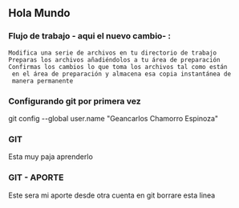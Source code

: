 ## Hola Mundo


### Flujo de trabajo - aqui el nuevo cambio- :

 	Modifica una serie de archivos en tu directorio de trabajo
 	Preparas los archivos añadiéndolos a tu área de preparación
 	Confirmas los cambios lo que toma los archivos tal como están
 	 en el área de preparación y almacena esa copia instantánea de
 	 manera permanente

### Configurando git por primera vez


git config --global user.name "Geancarlos Chamorro Espinoza"


### GIT

Esta muy paja aprenderlo

### GIT - APORTE

Este sera mi aporte desde otra cuenta en git 
borrare esta linea


